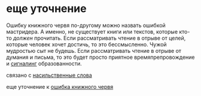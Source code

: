 # еще уточнение
Ошибку книжного червя по-другому можно назвать ошибкой мастридера. А именно, не существует книги или текстов, которые кто-то _должен_ прочитать. Если рассматривать чтение в отрыве от целей, которые человек хочет достичь, то это бессмысленно. Чужой мудростью сыт не будешь. Если рассматривать чтение в отрыве от думания и письма, то это будет просто приятное времяпрепровождение и [сигналинг](%D1%81%D0%B8%D0%B3%D0%BD%D0%B0%D0%BB%D0%B8%D0%BD%D0%B3) образованности.

связано с [насильственные слова](%D0%BD%D0%B0%D1%81%D0%B8%D0%BB%D1%8C%D1%81%D1%82%D0%B2%D0%B5%D0%BD%D0%BD%D1%8B%D0%B5%20%D1%81%D0%BB%D0%BE%D0%B2%D0%B0)

еще уточнение к [ошибка книжного червя](%D0%BE%D1%88%D0%B8%D0%B1%D0%BA%D0%B0%20%D0%BA%D0%BD%D0%B8%D0%B6%D0%BD%D0%BE%D0%B3%D0%BE%20%D1%87%D0%B5%D1%80%D0%B2%D1%8F)